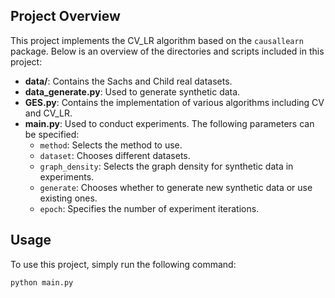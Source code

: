 ## Project Overview

This project implements the CV_LR algorithm based on the `causallearn` package. Below is an overview of the directories and scripts included in this project:

- **data/**: Contains the Sachs and Child real datasets.
- **data_generate.py**: Used to generate synthetic data.
- **GES.py**: Contains the implementation of various algorithms including CV and CV_LR.
- **main.py**: Used to conduct experiments. The following parameters can be specified:
  - `method`: Selects the method to use.
  - `dataset`: Chooses different datasets.
  - `graph_density`: Selects the graph density for synthetic data in experiments.
  - `generate`: Chooses whether to generate new synthetic data or use existing ones.
  - `epoch`: Specifies the number of experiment iterations.
## Usage

To use this project, simply run the following command:

```sh
python main.py
